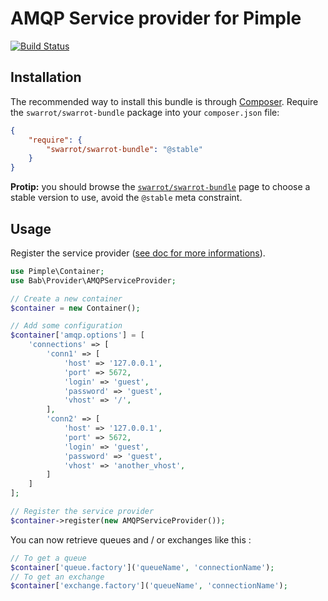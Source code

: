 # AMQP Service provider for Pimple

[![Build Status](https://travis-ci.org/odolbeau/amqp-service-provider.png)](https://travis-ci.org/odolbeau/amqp-service-provider)

## Installation

The recommended way to install this bundle is through
[Composer](http://getcomposer.org/). Require the `swarrot/swarrot-bundle`
package into your `composer.json` file:

```json
{
    "require": {
        "swarrot/swarrot-bundle": "@stable"
    }
}
```

**Protip:** you should browse the
[`swarrot/swarrot-bundle`](https://packagist.org/packages/swarrot/swarrot-bundle)
page to choose a stable version to use, avoid the `@stable` meta constraint.

## Usage

Register the service provider ([see doc for more
informations](http://pimple.sensiolabs.org/#extending-a-container)).

```php
use Pimple\Container;
use Bab\Provider\AMQPServiceProvider;

// Create a new container
$container = new Container();

// Add some configuration
$container['amqp.options'] = [
    'connections' => [
        'conn1' => [
            'host' => '127.0.0.1',
            'port' => 5672,
            'login' => 'guest',
            'password' => 'guest',
            'vhost' => '/',
        ],
        'conn2' => [
            'host' => '127.0.0.1',
            'port' => 5672,
            'login' => 'guest',
            'password' => 'guest',
            'vhost' => 'another_vhost',
        ]
    ]
];

// Register the service provider
$container->register(new AMQPServiceProvider());
```

You can now retrieve queues and / or exchanges like this :

```php
// To get a queue
$container['queue.factory']('queueName', 'connectionName');
// To get an exchange
$container['exchange.factory']('queueName', 'connectionName');
```
